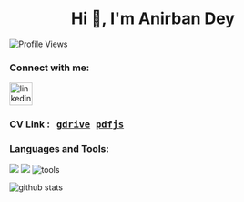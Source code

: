 <h1 align="center">Hi 👋, I'm Anirban Dey</h1>

<p align="left"> <img src="https://komarev.com/ghpvc/?username=soufrabi&label=Profile%20views&color=0e75b6&style=flat" alt="Profile Views" /> </p>


<h3 align="left">Connect with me:</h3>
<p align="left">
<a href="https://linkedin.com/in/anirbandey1" target="blank"><img align="center" src="https://soufrabi.github.io/project-assets/logos/linkedin.svg" alt="linkedin" height="40" width="40" /></a>
</p>
<!-- <h3 align="left"> Visit my webpage : &nbsp <span style="font-family:monospace;" > <a href="https://soufrabi.com" target="blank">soufrabi.com</a> </span> </h3> -->
<h3 align="left"> CV Link : &nbsp <span style="font-family:monospace;" > <a href="https://drive.google.com/file/d/1pB-GzhBWMxZKjzoJ6vegkLhGcQDj5Amq/view?usp=drive_link" target="blank">gdrive</a> </span> <span style="font-family:monospace;" > <a href="https://publicassets.soufrabi.com/pdfjs/web/viewer.html?file=raw/anirbandey/career/cv.pdf" target="blank">pdfjs</a> </span> </h3>



### Languages and Tools:

<img src="https://skillicons.dev/icons?i=html,css,js,react,mysql,mongodb" />
<img src="https://skillicons.dev/icons?i=cpp,c,python,latex,java,kotlin" />
<img src="https://skillicons.dev/icons?i=git,github,linux,docker,neovim,vim,vscode,androidstudio" alt="tools" />

<br />

<p style="width: 100%; display: block;"><img src="https://github-readme-stats.vercel.app/api?username=soufrabi&show_icons=true&locale=en" alt="github stats" /></p>
